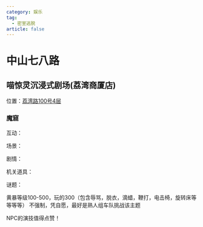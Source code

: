 ```yaml
---
category: 娱乐
tag:
  - 密室逃脱
article: false
---
```


# 中山七八路

## 喵惊灵沉浸式剧场(荔湾商厦店)

<span class="icon iconfont icon-locate"></span> 位置：<a href="https://ditu.amap.com/place/B0H3YC71BS" target="_blank">荔湾路100号4层</a>

### 魔窟

<div><p>互动：<el-rate model-value="5" disabled /></p></div>

<div><p>场景：<el-rate model-value="4" disabled /></p></div>

<div><p>剧情：<el-rate model-value="4" disabled /></p></div>

<div><p>机关道具：<el-rate model-value="2.5" disabled /></p></div>

<div><p>谜题：<el-rate model-value="1" disabled /></p></div>

黄暴等级100-500，玩的300（包含辱骂，脱衣，滴蜡，鞭打，电击椅，旋转床等等等等） 不强制，凭自愿，最好是熟人组车队挑战该主题

NPC的演技值得点赞！